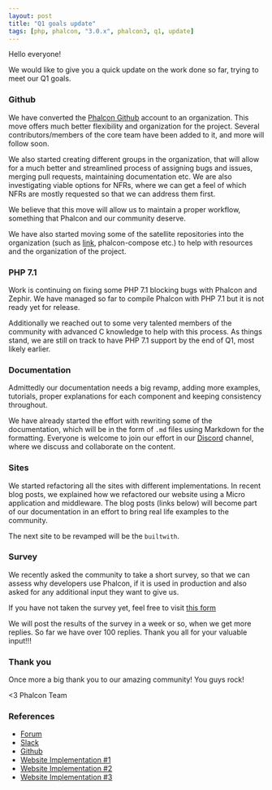 ```yaml
---
layout: post
title: "Q1 goals update"
tags: [php, phalcon, "3.0.x", phalcon3, q1, update]
---
```


Hello everyone!

We would like to give you a quick update on the work done so far, trying to meet our Q1 goals.

<!--more-->
### Github
We have converted the [Phalcon Github](https://github.com/phalcon) account to an organization. This move offers much better flexibility and organization for the project. Several contributors/members of the core team have been added to it, and more will follow soon. 

We also started creating different groups in the organization, that will allow for a much better and streamlined process of assigning bugs and issues, merging pull requests, maintaining documentation etc. We are also investigating viable options for NFRs, where we can get a feel of which NFRs are mostly requested so that we can address them first.

We believe that this move will allow us to maintain a proper workflow, something that Phalcon and our community deserve.

We have also started moving some of the satellite repositories into the organization (such as [link](https://github.com/phalcon/link), phalcon-compose etc.) to help with resources and the organization of the project.

### PHP 7.1
Work is continuing on fixing some PHP 7.1 blocking bugs with Phalcon and Zephir. We have managed so far to compile Phalcon with PHP 7.1 but it is not ready yet for release.

Additionally we reached out to some very talented members of the community with advanced C knowledge to help with this process. As things stand, we are still on track to have PHP 7.1 support by the end of Q1, most likely earlier.

### Documentation
Admittedly our documentation needs a big revamp, adding more examples, tutorials, proper explanations for each component and keeping consistency throughout.

We have already started the effort with rewriting some of the documentation, which will be in the form of `.md` files using Markdown for the formatting. Everyone is welcome to join our effort in our [Discord](https://phalcon.link/discord) channel, where we discuss and collaborate on the content.


### Sites
We started refactoring all the sites with different implementations. In recent blog posts, we explained how we refactored our website using a Micro application and middleware. The blog posts (links below) will become part of our documentation in an effort to bring real life examples to the community.

The next site to be revamped will be the `builtwith`. 

### Survey
We recently asked the community to take a short survey, so that we can assess why developers use Phalcon, if it is used in production and also asked for any additional input they want to give us. 
 
If you have not taken the survey yet, feel free to visit [this form](https://docs.google.com/a/phalcon.io/forms/d/1bf-o_ta6MqsXk2kL9IxiJR8j9SENBD4iWTYz_WwyMks)

We will post the results of the survey in a week or so, when we get more replies. So far we have over 100 replies. Thank you all for your valuable input!!!

### Thank you

Once more a big thank you to our amazing community! You guys rock!


<3 Phalcon Team

### References
- [Forum](https://phalcon.link/forum)
- [Slack](https://phalcon.link/slack)
- [Github](https://phalcon.link/github)
- [Website Implementation #1](/post/building-the-new-phalcon-website-implementation-part-1)
- [Website Implementation #2](/post/building-the-new-phalcon-website-bootstrap-part-2) 
- [Website Implementation #3](/post/building-the-new-phalcon-website-middleware-part-3)
